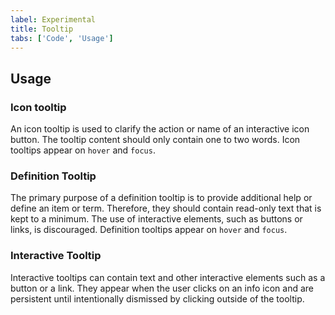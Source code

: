 ```yaml
---
label: Experimental
title: Tooltip
tabs: ['Code', 'Usage']
---
```


## Usage

### Icon tooltip

An icon tooltip is used to clarify the action or name of an interactive icon button. The tooltip content should only contain one to two words. Icon tooltips appear on `hover` and `focus`.

### Definition Tooltip

The primary purpose of a definition tooltip is to provide additional help or define an item or term. Therefore, they should contain read-only text that is kept to a minimum. The use of interactive elements, such as buttons or links, is discouraged. Definition tooltips appear on `hover` and `focus`.

### Interactive Tooltip

Interactive tooltips can contain text and other interactive elements such as a button or a link. They appear when the user clicks on an info icon and are persistent until intentionally dismissed by clicking outside of the tooltip.
